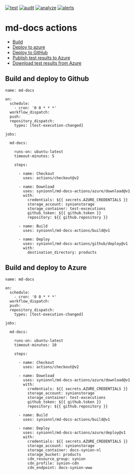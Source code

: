 [![test](https://github.com/synionnl/md-docs-actions/actions/workflows/test.yml/badge.svg)](https://github.com/synionnl/md-docs-actions/actions/workflows/test.yml)
[![audit](https://github.com/synionnl/md-docs-actions/actions/workflows/audit.yml/badge.svg)](https://github.com/synionnl/md-docs-actions/actions/workflows/audit.yml)
[![analyze](https://github.com/synionnl/md-docs-actions/actions/workflows/analyze.yml/badge.svg)](https://github.com/synionnl/md-docs-actions/actions/workflows/analyze.yml)
[![alerts](https://img.shields.io/lgtm/alerts/g/synionnl/md-docs-actions.svg?logo=lgtm&logoWidth=18)](https://lgtm.com/projects/g/synionnl/md-docs-actions/alerts/)

# md-docs actions

* [Build](./build)
* [Deploy to azure](./azure/deploy)
* [Deploy to GitHub](./github/deploy)
* [Publish test results to Azure](./azure/publish)
* [Download test results from Azure](./azure/download)

## Build and deploy to Github

```
name: md-docs

on:
  schedule:
    - cron: '0 0 * * *'
  workflow_dispatch:
  push:
  repository_dispatch:
    types: [test-execution-changed]

jobs:

  md-docs:

    runs-on: ubuntu-latest
    timeout-minutes: 5

    steps:

      - name: Checkout
        uses: actions/checkout@v2

      - name: Download
        uses: synionnl/md-docs-actions/azure/download@v1
        with:
          credentials: ${{ secrets.AZURE_CREDENTIALS }}
          storage_account: synionstorage
          storage_container: test-excecutions
          github_token: ${{ github.token }}
          repository: ${{ github.repository }}

      - name: Build
        uses: synionnl/md-docs-actions/build@v1

      - name: Deploy
        uses: synionnl/md-docs-actions/github/deploy@v1
        with:
          destination_directory: products

```

## Build and deploy to Azure

```
name: md-docs

on:
  schedule:
    - cron: '0 0 * * *'
  workflow_dispatch:
  push:
  repository_dispatch:
    types: [test-execution-changed]

jobs:

  md-docs:

    runs-on: ubuntu-latest
    timeout-minutes: 10

    steps:

      - name: Checkout
        uses: actions/checkout@v2

      - name: Download
        uses: synionnl/md-docs-actions/azure/download@v1
        with:
          credentials: ${{ secrets.AZURE_CREDENTIALS }}
          storage_account: synionstorage
          storage_container: test-excecutions
          github_token: ${{ github.token }}
          repository: ${{ github.repository }}

      - name: Build
        uses: synionnl/md-docs-actions/build@v1

      - name: Deploy
        uses: synionnl/md-docs-actions/azure/deploy@v1
        with:
          credentials: ${{ secrets.AZURE_CREDENTIALS }}
          storage_account: synionstorage
          storage_container: docs-synion-nl
          storage_bucket: products        
          cdn_resource_group: synion
          cdn_profile: synion-cdn
          cdn_endpoint: docs-synion-www

```
